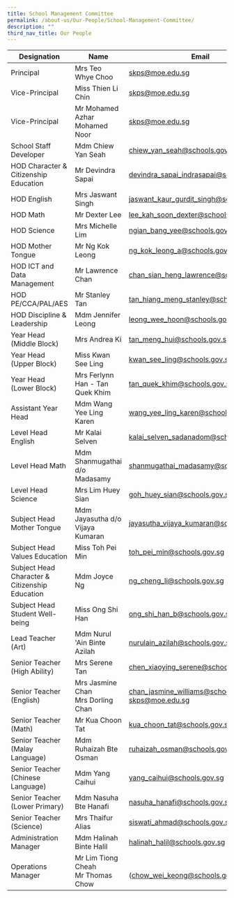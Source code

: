 ```yaml
---
title: School Management Committee
permalink: /about-us/Our-People/School-Management-Committee/
description: ""
third_nav_title: Our People
---
```

| Designation | Name | Email |
| -------- | -------- | -------- |
| Principal     | Mrs Teo Whye Choo     | [skps@moe.edu.sg](mailto:admin_skps@moe.edu.sg)     |
|Vice-Principal| Miss Thien Li Chin|[skps@moe.edu.sg](mailto:admin_skps@moe.edu.sg)  
|Vice-Principal| Mr Mohamed Azhar Mohamed Noor|[skps@moe.edu.sg](mailto:admin_skps@moe.edu.sg) 
|School Staff Developer| Mdm Chiew Yan Seah| [chiew\_yan\_seah@schools.gov.sg](mailto:chiew_yan_seah@schools.gov.sg)
| HOD Character & Citizenship Education| Mr Devindra Sapai| [devindra\_sapai\_indrasapai@schools.gov.sg](mailto:devindra_sapai_indrasapai@schools.gov.sg)
|HOD English| Mrs Jaswant Singh| [jaswant\_kaur\_gurdit\_singh@schools.gov.sg](mailto:jaswant_kaur_gurdit_singh@schools.gov.sg)|
| HOD Math| Mr Dexter Lee| [lee\_kah\_soon\_dexter@schools.gov.sg](mailto:lee_kah_soon_dexter@schools.gov.sg)
| HOD Science| Mrs Michelle Lim| [ngian\_bang\_yee@schools.gov.sg](mailto:ngian_bang_yee@schools.gov.sg)
|HOD Mother Tongue| Mr Ng Kok Leong| [ng\_kok\_leong\_a@schools.gov.sg](mailto:ng_kok_leong_a@schools.gov.sg)
|HOD ICT and Data Management| Mr Lawrence Chan| [chan\_sian\_heng\_lawrence@schools.gov.sg](mailto:chan_sian_heng_lawrence@schools.gov.sg)
| HOD PE/CCA/PAL/AES| Mr Stanley Tan| [tan\_hiang\_meng\_stanley@schools.gov.sg](mailto:tan_hiang_meng_stanley@schools.gov.sg)
| HOD Discipline & Leadership| Mdm Jennifer Leong| [leong\_wee\_hoon@schools.gov.sg](mailto:leong_wee_hoon@schools.gov.sg)
| Year Head (Middle Block)| Mrs Andrea Ki| [tan\_meng\_hui@schools.gov.sg](mailto:tan_meng_hui@schools.gov.sg)
| Year Head (Upper Block)| Miss Kwan See Ling| [kwan\_see\_ling@schools.gov.sg](mailto:kwan_see_ling@schools.gov.sg)
| Year Head (Lower Block)| Mrs Ferlynn Han - Tan Quek Khim| [tan\_quek\_khim@schools.gov.sg](mailto:tan_quek_khim@schools.gov.sg)
|Assistant Year Head| Mdm Wang Yee Ling Karen| [wang\_yee\_ling\_karen@schools.gov.sg](http://wang_yee_ling_karen@schools.gov.sg%20/)
|Level Head English| Mr Kalai Selven| [kalai\_selven\_sadanadom@schools.gov.sg](mailto:kalai_selven_sadanadom@schools.gov.sg)| 
|Level Head Math| Mdm Shanmugathai d/o Madasamy| [shanmugathai\_madasamy@schools.gov.sg](mailto:shanmugathai_madasamy@schools.gov.sg)
| Level Head Science| Mrs Lim Huey Sian| [goh\_huey\_sian@schools.gov.sg](mailto:goh_huey_sian@schools.gov.sg)
|Subject Head Mother Tongue| Mdm Jayasutha d/o Vijaya Kumaran| [jayasutha\_vijaya\_kumaran@schools.gov.sg](mailto:jayasutha_vijaya_kumaran@schools.gov.sg)
| Subject Head Values Education| Miss Toh Pei Min| [toh\_pei\_min@schools.gov.sg](mailto:toh_pei_min@schools.gov.sg)
| Subject Head Character & Citizenship Education| Mdm Joyce Ng| [ng\_cheng\_li@schools.gov.sg](mailto:ng_cheng_li@schools.gov.sg)
|Subject Head Student Well-being| Miss Ong Shi Han| [ong\_shi\_han\_b@schools.gov.sg](mailto:ong_shi_han_b@schools.gov.sg%C2%A0)
|Lead Teacher (Art)| Mdm Nurul 'Ain Binte Azilah| [nurulain\_azilah@schools.gov.sg](mailto:nurulain_azilah@schools.gov.sg)
|Senior Teacher (High Ability)| Mrs Serene Tan| [chen\_xiaoying\_serene@schools.gov.sg](mailto:chen_xiaoying_serene@schools.gov.sg)
|Senior Teacher (English)| Mrs Jasmine Chan<br>Mrs Dorling Chan| [chan\_jasmine\_williams@schools.gov.sg](mailto:chan_jasmine_williams@schools.gov.sg)<br>[skps@moe.edu.sg](mailto:skps@moe.edu.sg)
|Senior Teacher (Math)| Mr Kua Choon Tat| [kua\_choon\_tat@schools.gov.sg](mailto:kua_choon_tat@schools.gov.sg%C2%A0)
|Senior Teacher (Malay Language)| Mdm Ruhaizah Bte Osman| [ruhaizah\_osman@schools.gov.sg](mailto:ruhaizah_osman@schools.gov.sg)
|Senior Teacher (Chinese Language)| Mdm Yang Caihui|[yang\_caihui@schools.gov.sg](mailto:yang_caihui@schools.gov.sg)
|Senior Teacher (Lower Primary)| Mdm Nasuha Bte Hanafi|[nasuha\_hanafi@schools.gov.sg](mailto:nasuha_hanafi@schools.gov.sg)
|Senior Teacher (Science)| Mrs Thaifur Alias| [siswati\_ahmad@schools.gov.sg](mailto:siswati_ahmad@schools.gov.sg)
|Administration Manager| Mdm Halinah Binte Halil| [halinah\_halil@schools.gov.sg](mailto:halinah_halil@schools.gov.sg)
|Operations Manager| Mr Lim Tiong Cheah<br>Mr Thomas Chow| <br>(chow_wei_keong@schools.gov.sg)